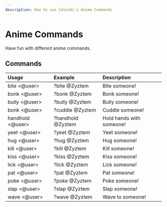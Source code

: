 ```yaml
---
description: How to use Celendi's Anime Commands
---
```

# Anime Commands

Have fun with different anime commands.

## Commands

| Usage | Example | Description |
| :--- | :--- | :--- |
| bite &lt;&#64;user&gt; | ?bite &#64;Zyztem | Bite someone! |
| bonk &lt;&#64;user&gt; | ?bonk &#64;Zyztem | Bonk someone! |
| bully &lt;&#64;user&gt; | ?bully &#64;Zyztem | Bully someone! |
| bonk &lt;&#64;user&gt; | ?cuddle &#64;Zyztem | Cuddle someone! |
| handhold &lt;&#64;user&gt; | ?handhold &#64;Zyztem | Hold hands with someone! |
| yeet &lt;&#64;user&gt; | ?yeet &#64;Zyztem | Yeet someone! |
| hug &lt;&#64;user&gt; | ?hug &#64;Zyztem | Hug someone! |
| kill &lt;&#64;user&gt; | ?kill &#64;Zyztem | Kill someone! |
| kiss &lt;&#64;user&gt; | ?kiss &#64;Zyztem | Kiss someone! |
| lick &lt;&#64;user&gt; | ?lick &#64;Zyztem | Lick someone! |
| pat &lt;&#64;user&gt; | ?pat &#64;Zyztem | Pat someone! |
| poke &lt;&#64;user&gt; | ?poke &#64;Zyztem | Poke someone! |
| slap &lt;&#64;user&gt; | ?slap &#64;Zyztem | Slap someone! |
| wave &lt;&#64;user&gt; | ?wave &#64;Zyztem | Wave to someone! |
